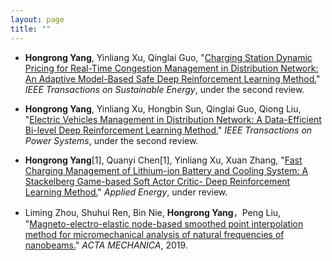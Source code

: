 ```yaml
---
layout: page
title: ""
---
```


- **Hongrong Yang**, Yinliang Xu, Qinglai Guo, "[Charging Station Dynamic Pricing for Real-Time Congestion Management in Distribution Network: An Adaptive Model-Based Safe Deep Reinforcement Learning Method.](https://hongrongyang.github.io/2.pdf)" *IEEE Transactions on Sustainable Energy*, under the second review.

- **Hongrong Yang**, Yinliang Xu, Hongbin Sun, Qinglai Guo, Qiong Liu, "[Electric Vehicles Management in Distribution Network: A Data-Efficient Bi-level Deep Reinforcement Learning Method.](https://hongrongyang.github.io/1.pdf)" *IEEE Transactions on Power Systems*, under the second review.

- **Hongrong Yang**[1], Quanyi Chen[1], Yinliang Xu, Xuan Zhang, "[Fast Charging Management of Lithium-ion Battery and Cooling System: A Stackelberg Game-based Soft Actor Critic- Deep Reinforcement Learning Method.](https://hongrongyang.github.io/3.pdf)" *Applied Energy*, under review.
  
- Liming Zhou, Shuhui Ren, Bin Nie, **Hongrong Yang**，Peng Liu, "[Magneto-electro-elastic node-based smoothed point interpolation method for micromechanical analysis of natural frequencies of nanobeams.](https://link.springer.com/article/10.1007/s00707-019-02489-6)" *ACTA MECHANICA*, 2019.
